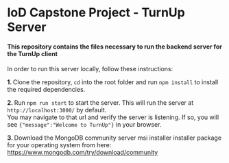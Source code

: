 # IoD Capstone Project - TurnUp Server
<h4>This repository contains the files necessary to run the backend server for the TurnUp client</h4>
<p>In order to run this server locally, follow these instructions:<p>
<p><strong>1. </strong>Clone the repository, <code>cd</code> into the root folder and run <code>npm install</code> to install the required dependencies.</p>
<p><strong>2. </strong>Run <code>npm run start</code> to start the server. This will run the server at <code>http://localhost:3000/</code> by default.</br>
You may navigate to that url and verify the server is listening. If so, you will see <code>{"message":"Welcome to TurnUp"}</code> in your browser.</p>
<p><strong>3. </strong>Download the MongoDB community server msi installer installer package for your operating system from here: <a href="https://www.mongodb.com/try/download/community" target="_blank" rel="noopener noreferrer">https://www.mongodb.com/try/download/community</a>
